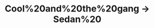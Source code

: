---
layout: live
title: "Cool%20and%20the%20gang &rarr; Sedan%20"
number: 125
liveid: cool-and-the-gang-sedan
videoid: zKtaBTMQonM
qui: Cool%20and%20the%20gang
ou: Sedan%20
ip: 194.59.249.20
created_at: 2021-05-01T13:38:36.372Z
permalink: 125-cool-and-the-gang-sedan
---